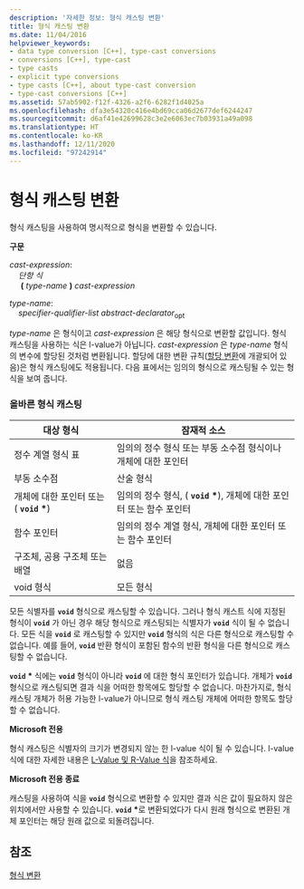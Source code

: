 ```yaml
---
description: '자세한 정보: 형식 캐스팅 변환'
title: 형식 캐스팅 변환
ms.date: 11/04/2016
helpviewer_keywords:
- data type conversion [C++], type-cast conversions
- conversions [C++], type-cast
- type casts
- explicit type conversions
- type casts [C++], about type-cast conversion
- type-cast conversions [C++]
ms.assetid: 57ab5902-f12f-4326-a2f6-6282f1d4025a
ms.openlocfilehash: dfa3e54320c416e4bd69cca06d2677def6244247
ms.sourcegitcommit: d6af41e42699628c3e2e6063ec7b03931a49a098
ms.translationtype: HT
ms.contentlocale: ko-KR
ms.lasthandoff: 12/11/2020
ms.locfileid: "97242914"
---
```

# <a name="type-cast-conversions"></a>형식 캐스팅 변환

형식 캐스팅을 사용하여 명시적으로 형식을 변환할 수 있습니다.

**구문**

*cast-expression*:<br/>
&nbsp;&nbsp;&nbsp;&nbsp;*단항 식*<br/>
&nbsp;&nbsp;&nbsp;&nbsp; **(**  *type-name*  **)**  *cast-expression*

*type-name*:<br/>
&nbsp;&nbsp;&nbsp;&nbsp;*specifier-qualifier-list* *abstract-declarator*<sub>opt</sub>

*type-name* 은 형식이고 *cast-expression* 은 해당 형식으로 변환할 값입니다. 형식 캐스팅을 사용하는 식은 l-value가 아닙니다. *cast-expression* 은 *type-name* 형식의 변수에 할당된 것처럼 변환됩니다. 할당에 대한 변환 규칙([할당 변환](../c-language/assignment-conversions.md)에 개괄되어 있음)은 형식 캐스팅에도 적용됩니다. 다음 표에서는 임의의 형식으로 캐스팅될 수 있는 형식을 보여 줍니다.

### <a name="legal-type-casts"></a>올바른 형식 캐스팅

|대상 형식|잠재적 소스|
|-----------------------|-----------------------|
|정수 계열 형식 표|임의의 정수 형식 또는 부동 소수점 형식이나 개체에 대한 포인터|
|부동 소수점|산술 형식|
|개체에 대한 포인터 또는 ( **`void`** <strong>\*</strong>)|임의의 정수 형식, ( **`void`** <strong>\*</strong>), 개체에 대한 포인터 또는 함수 포인터|
|함수 포인터|임의의 정수 계열 형식, 개체에 대한 포인터 또는 함수 포인터|
|구조체, 공용 구조체 또는 배열|없음|
|void 형식|모든 형식|

모든 식별자를 **`void`** 형식으로 캐스팅할 수 있습니다. 그러나 형식 캐스트 식에 지정된 형식이 **`void`** 가 아닌 경우 해당 형식으로 캐스팅되는 식별자가 **`void`** 식이 될 수 없습니다. 모든 식을 **`void`** 로 캐스팅할 수 있지만 **`void`** 형식의 식은 다른 형식으로 캐스팅할 수 없습니다. 예를 들어, **`void`** 반환 형식이 포함된 함수의 반환 형식을 다른 형식으로 캐스팅할 수 없습니다.

**`void`** <strong>\*</strong> 식에는 **`void`** 형식이 아니라 **`void`** 에 대한 형식 포인터가 있습니다. 개체가 **`void`** 형식으로 캐스팅되면 결과 식을 어떠한 항목에도 할당할 수 없습니다. 마찬가지로, 형식 캐스팅 개체가 허용 가능한 l-value가 아니므로 형식 캐스팅 개체에 어떠한 항목도 할당할 수 없습니다.

**Microsoft 전용**

형식 캐스팅은 식별자의 크기가 변경되지 않는 한 l-value 식이 될 수 있습니다. l-value 식에 대한 자세한 내용은 [L-Value 및 R-Value 식](../c-language/l-value-and-r-value-expressions.md)을 참조하세요.

**Microsoft 전용 종료**

캐스팅을 사용하여 식을 **`void`** 형식으로 변환할 수 있지만 결과 식은 값이 필요하지 않은 위치에서만 사용할 수 있습니다. **`void`** <strong>\*</strong>로 변환되었다가 다시 원래 형식으로 변환된 개체 포인터는 해당 원래 값으로 되돌려집니다.

## <a name="see-also"></a>참조

[형식 변환](../c-language/type-conversions-c.md)
